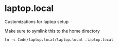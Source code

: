 # laptop.local
Customizations for laptop setup

Make sure to symlink this to the home directory
```
ln -s Code/laptop.local/laptop.local .laptop.local
```

